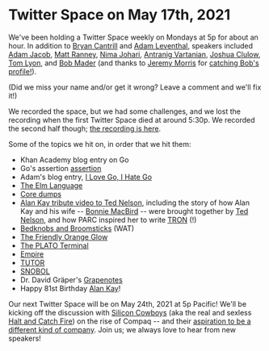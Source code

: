 # Twitter Space on May 17th, 2021

We've been holding a Twitter Space weekly on Mondays at 5p for about an hour. In addition to [Bryan Cantrill](https://twitter.com/bcantrill) and [Adam Leventhal](https://twitter.com/ahl), speakers included [Adam Jacob](https://twitter.com/adamhjk/), [Matt Ranney](https://twitter.com/mranney), [Nima Johari](https://twitter.com/NimaJohari), [Antranig Vartanian](https://twitter.com/antranigv), [Joshua Clulow](https://twitter.com/jmclulow), [Tom Lyon](https://twitter.com/aka_pugs), and [Bob Mader](https://twitter.com/c50bae86ae1b461) (and thanks to [Jeremy Morris](https://twitter.com/morrislaw93?lang=en) for [catching Bob's profile!](https://twitter.com/MorrisLaw93/status/1394497085592981510)).

(Did we miss your name and/or get it wrong? Leave a comment and we'll fix it!)

We recorded the space, but we had some challenges, and we lost the recording when the first Twitter Space died at around 5:30p. We recorded the second half though; [the recording is here](https://www.youtube.com/watch?v=8tJEwCvZWsg).

Some of the topics we hit on, in order that we hit them:

-   Khan Academy blog entry on Go
-   Go's assertion [assertion](https://golang.org/doc/faq#assertions)
-   Adam's blog entry, [I Love Go, I Hate Go](http://dtrace.org/blogs/ahl/2016/08/02/i-love-go-i-hate-go/)
-   [The Elm Language](https://elm-lang.org/)
-   [Core dumps](https://en.wikipedia.org/wiki/Core_dump)
-   [Alan Kay tribute video to Ted Nelson](https://www.youtube.com/watch?v=AnrlSqtpOkw), including the story of how Alan Kay and his wife -- [Bonnie MacBird](https://en.wikipedia.org/wiki/Bonnie_MacBird) -- were brought together by [Ted Nelson](https://en.wikipedia.org/wiki/Ted_Nelson), and how PARC inspired her to write [TRON](https://en.wikipedia.org/wiki/Tron) (!)
-   [Bedknobs and Broomsticks](https://en.wikipedia.org/wiki/Bedknobs_and_Broomsticks) (WAT)
-   [The Friendly Orange Glow](https://www.amazon.com/Friendly-Orange-Glow-Untold-Cyberculture/dp/1101871555)
-   [The PLATO Terminal](https://en.wikipedia.org/wiki/PLATO_(computer_system))
-   [Empire](https://en.wikipedia.org/wiki/Empire_(PLATO_video_game))
-   [TUTOR](https://en.wikipedia.org/wiki/TUTOR)
-   [SNOBOL](https://en.wikipedia.org/wiki/SNOBOL)
-   Dr. David Gräper's [Grapenotes](http://www.grapenotes.com)
-   Happy 81st Birthday [Alan Kay](https://en.wikipedia.org/wiki/Alan_Kay)!

Our next Twitter Space will be on May 24th, 2021 at 5p Pacific! We'll be kicking off the discussion with [Silicon Cowboys](https://www.imdb.com/title/tt4938484/) (aka the real and sexless [Halt and Catch Fire](https://en.wikipedia.org/wiki/Halt_and_Catch_Fire_(TV_series))) on the rise of Compaq -- and their [aspiration to be a different kind of company](https://twitter.com/sdtuck/status/1393453302675771392). Join us; we always love to hear from new speakers!